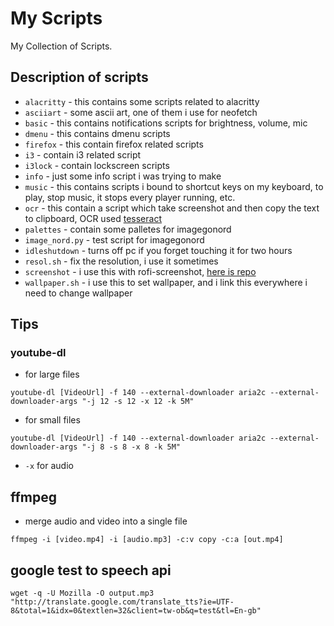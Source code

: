 # My Scripts

My Collection of Scripts.

## Description of scripts

- `alacritty` - this contains some scripts related to alacritty
- `asciiart` - some ascii art, one of them i use for neofetch
- `basic` - this contains notifications scripts for brightness, volume, mic
- `dmenu` - this contains dmenu scripts
- `firefox` - this contain firefox related scripts
- `i3` - contain i3 related script
- `i3lock` - contain lockscreen scripts
- `info` - just some info script i was trying to make
- `music` - this contains scripts i bound to shortcut keys on my keyboard, to play, stop music, it stops every player running, etc.
- `ocr` - this contain a script which take screenshot and then copy the text to clipboard, OCR used [tesseract](https://github.com/tesseract-ocr/tesseract)
- `palettes` - contain some palletes for imagegonord
- `image_nord.py` - test script for imagegonord
- `idleshutdown` - turns off pc if you forget touching it for two hours
- `resol.sh` - fix the resolution, i use it sometimes
- `screenshot` - i use this with rofi-screenshot, [here is repo](https://github.com/totoro-ghost/screenshot)
- `wallpaper.sh` - i use this to set wallpaper, and i link this everywhere i need to change wallpaper

## Tips

### youtube-dl

- for large files

```
youtube-dl [VideoUrl] -f 140 --external-downloader aria2c --external-downloader-args "-j 12 -s 12 -x 12 -k 5M"
```

- for small files

```
youtube-dl [VideoUrl] -f 140 --external-downloader aria2c --external-downloader-args "-j 8 -s 8 -x 8 -k 5M"
```

- `-x` for audio

## ffmpeg

- merge audio and video into a single file

```
ffmpeg -i [video.mp4] -i [audio.mp3] -c:v copy -c:a [out.mp4]
```

## google test to speech api

```
wget -q -U Mozilla -O output.mp3 "http://translate.google.com/translate_tts?ie=UTF-8&total=1&idx=0&textlen=32&client=tw-ob&q=test&tl=En-gb"
```